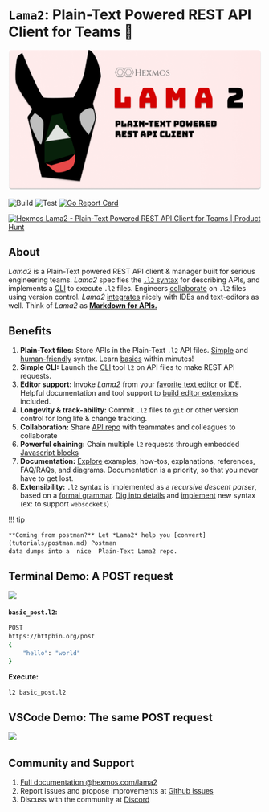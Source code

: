 # **`Lama2`**: Plain-Text Powered REST API Client for Teams :llama:

![](./banner.png)


![Build](https://github.com/HexmosTech/Lama2/actions/workflows/release.yml/badge.svg)
![Test](https://github.com/HexmosTech/Lama2/actions/workflows/testapp.yml/badge.svg)
[![Go Report Card](https://goreportcard.com/badge/github.com/HexmosTech/lama2)](https://goreportcard.com/report/github.com/HexmosTech/lama2)


<a href="https://www.producthunt.com/posts/hexmos-lama2?utm_source=badge-featured&utm_medium=badge&utm_souce=badge-hexmos&#0045;lama2" target="_blank"><img src="https://api.producthunt.com/widgets/embed-image/v1/featured.svg?post_id=370586&theme=light" alt="Hexmos&#0032;Lama2 - Plain&#0045;Text&#0032;Powered&#0032;REST&#0032;API&#0032;Client&#0032;for&#0032;Teams | Product Hunt" style="width: 250px; height: 54px;" width="250" height="54" /></a>


## About

*Lama2* is a Plain-Text powered REST API client & manager built for serious engineering teams.
*Lama2* specifies the [`.l2` syntax](tutorials/examples.md) for describing APIs, and implements a [CLI](tutorials/installation.md) to execute `.l2` files. Engineers [collaborate](tutorials/collaboration.md) on `.l2` files using version control. *Lama2* [integrates](tutorials/editor.md) nicely with
IDEs and text-editors as well. Think of *Lama2* as [**Markdown for APIs.**](reference/philosophy.md)


## Benefits

1. **Plain-Text files:** Store APIs in the Plain-Text `.l2` API files. [Simple](explanation/l2format.md) and [human-friendly](explanation/syntax.md) syntax. Learn [basics](tutorials/examples.md) within  minutes!
1. **Simple CLI:** Launch the [CLI](tutorials/installation.md) tool `l2` on API files to make REST API requests.
1. **Editor support:** Invoke *Lama2* from your [favorite text editor](tutorials/installation.md#from-vs-code) or IDE. Helpful documentation and tool support to [build editor extensions](tutorials/editor.md) included.
1. **Longevity & track-ability:** Commit `.l2` files to `git` or other version control for long life & change tracking.
1. **Collaboration:** Share [API repo](tutorials/collaboration.md) with teammates and colleagues to collaborate
1. **Powerful chaining:** Chain multiple `l2` requests through embedded [Javascript blocks](tutorials/examples.md#chain-requests-using-javascript)
1. **Documentation:** [Explore](index.md) examples, how-tos, explanations, references, FAQ/RAQs, and diagrams. Documentation is a priority, so that you never have to get lost.
1. **Extensibility:** `.l2` syntax is implemented as a *recursive descent parser*, based on a [formal grammar](reference/grammar.md). [Dig into details](reference/parser.md) and [implement](https://github.com/HexmosTech/Lama2/tree/main/parser) new syntax (ex: to support `websockets`)

!!! tip

    **Coming from postman?** Let *Lama2* help you [convert](tutorials/postman.md) Postman
    data dumps into a  nice  Plain-Text Lama2 repo.


## Terminal Demo: A POST request


![](https://hexmos.com/lama2/demo.gif)

**`basic_post.l2`:**

```bash
POST
https://httpbin.org/post
{
    "hello": "world"
}
```

**Execute:**

```
l2 basic_post.l2
```

## VSCode Demo: The same POST request

![](https://hexmos.com/lama2/demo2.gif)

## Community and Support

1. [Full documentation @hexmos.com/lama2](https://hexmos.com/lama2/)
1. Report issues and propose improvements at [Github issues](https://github.com/HexmosTech/Lama2/issues)
1. Discuss with the community at [Discord](https://discord.gg/zTmxXA6F)

